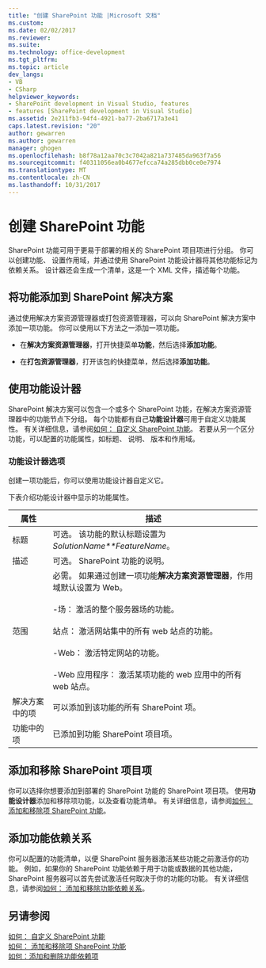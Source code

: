 ```yaml
---
title: "创建 SharePoint 功能 |Microsoft 文档"
ms.custom: 
ms.date: 02/02/2017
ms.reviewer: 
ms.suite: 
ms.technology: office-development
ms.tgt_pltfrm: 
ms.topic: article
dev_langs:
- VB
- CSharp
helpviewer_keywords:
- SharePoint development in Visual Studio, features
- features [SharePoint development in Visual Studio]
ms.assetid: 2e211fb3-94f4-4921-ba77-2ba6717a3e41
caps.latest.revision: "20"
author: gewarren
ms.author: gewarren
manager: ghogen
ms.openlocfilehash: b8f78a12aa70c3c7042a821a737485da963f7a56
ms.sourcegitcommit: f40311056ea0b4677efcca74a285dbb0ce0e7974
ms.translationtype: MT
ms.contentlocale: zh-CN
ms.lasthandoff: 10/31/2017
---
```

# <a name="creating-sharepoint-features"></a>创建 SharePoint 功能
  SharePoint 功能可用于更易于部署的相关的 SharePoint 项目项进行分组。 你可以创建功能、 设置作用域，并通过使用 SharePoint 功能设计器将其他功能标记为依赖关系。 设计器还会生成一个清单，这是一个 XML 文件，描述每个功能。  
  
## <a name="adding-features-to-the-sharepoint-solution"></a>将功能添加到 SharePoint 解决方案  
 通过使用解决方案资源管理器或打包资源管理器，可以向 SharePoint 解决方案中添加一项功能。 你可以使用以下方法之一添加一项功能。  
  
-   在**解决方案资源管理器**，打开快捷菜单**功能**，然后选择**添加功能**。  
  
-   在**打包资源管理器**，打开该包的快捷菜单，然后选择**添加功能**。  
  
## <a name="using-the-feature-designer"></a>使用功能设计器  
 SharePoint 解决方案可以包含一个或多个 SharePoint 功能，在解决方案资源管理器中的功能节点下分组。 每个功能都有自己**功能设计器**可用于自定义功能属性。 有关详细信息，请参阅[如何： 自定义 SharePoint 功能](../sharepoint/how-to-customize-a-sharepoint-feature.md)。 若要从另一个区分功能，可以配置的功能属性，如标题、 说明、 版本和作用域。  
  
### <a name="feature-designer-options"></a>功能设计器选项  
 创建一项功能后，你可以使用功能设计器自定义它。  
  
 下表介绍功能设计器中显示的功能属性。  
  
|属性|描述|  
|--------------|-----------------|  
|标题|可选。 该功能的默认标题设置为*SolutionName**FeatureName*。|  
|描述|可选。 SharePoint 功能的说明。|  
|范围|必需。 如果通过创建一项功能**解决方案资源管理器**，作用域默认设置为 Web。<br /><br /> -场： 激活的整个服务器场的功能。<br /><br /> 站点： 激活网站集中的所有 web 站点的功能。<br /><br /> -Web： 激活特定网站的功能。<br /><br /> -Web 应用程序： 激活某项功能的 web 应用中的所有 web 站点。|  
|解决方案中的项|可以添加到该功能的所有 SharePoint 项。|  
|功能中的项|已添加到功能 SharePoint 项目项。|  
  
## <a name="adding-and-removing-sharepoint-project-items"></a>添加和移除 SharePoint 项目项  
 你可以选择你想要添加到部署的 SharePoint 功能的 SharePoint 项目项。 使用**功能设计器**添加和移除项功能，以及查看功能清单。 有关详细信息，请参阅[如何： 添加和移除项 SharePoint 功能](../sharepoint/how-to-add-and-remove-items-to-sharepoint-features.md)。  
  
## <a name="adding-feature-dependencies"></a>添加功能依赖关系  
 你可以配置的功能清单，以便 SharePoint 服务器激活某些功能之前激活你的功能。 例如，如果你的 SharePoint 功能依赖于用于功能或数据的其他功能，SharePoint 服务器可以首先尝试激活任何取决于你的功能的功能。 有关详细信息，请参阅[如何： 添加和移除功能依赖关系](../sharepoint/how-to-add-and-remove-feature-dependencies.md)。  
  
## <a name="see-also"></a>另请参阅  
 [如何： 自定义 SharePoint 功能](../sharepoint/how-to-customize-a-sharepoint-feature.md)   
 [如何： 添加和移除项 SharePoint 功能](../sharepoint/how-to-add-and-remove-items-to-sharepoint-features.md)   
 [如何：添加和删除功能依赖项](../sharepoint/how-to-add-and-remove-feature-dependencies.md)  
  
  